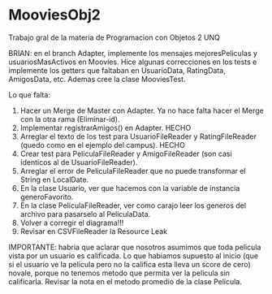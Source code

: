# MooviesObj2
Trabajo gral de la materia de Programacion con Objetos 2 UNQ

BRIAN: en el branch Adapter, implemente los mensajes mejoresPeliculas y usuariosMasActivos en Moovies. 
Hice algunas correcciones en los tests e implemente los getters que faltaban en UsuarioData, RatingData, 
AmigosData, etc. Ademas cree la clase MooviesTest. 

Lo que falta:
1) Hacer un Merge de Master con Adapter. Ya no hace falta hacer el Merge con la otra rama (Eliminar-id).
2) Implementar registrarAmigos() en Adapter. HECHO
3) Arreglar el texto de los test para UsuarioFileReader y RatingFileReader (quedo como en el ejemplo del campus). HECHO
4) Crear test para PeliculaFileReader y AmigoFileReader (son casi identicos al de UsuarioFileReader).
5) Arreglar el error de PeliculaFileReader que no puede transformar el String en LocalDate.
6) En la clase Usuario, ver que hacemos con la variable de instancia generoFavorito.
7) En la clase PeliculaFileReader, ver como carajo leer los generos del archivo para pasarselo al PeliculaData.
8) Volver a corregir el diagrama!!!
9) Revisar en CSVFileReader la Resource Leak


IMPORTANTE: habria que aclarar que nosotros asumimos que toda pelicula vista por un usuario es calificada.
Lo que habiamos supuesto al inicio (que si el usuario ve la pelicula pero no la califica esta lleva un score
de cero) novale, porque no tenemos metodo que permita ver la pelicula sin calificarla. Revisar la nota en el 
metodo promedio de la clase Pelicula.

